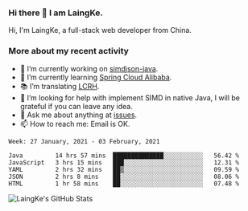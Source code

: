 ### Hi there 👋 I am LaingKe.

Hi, I'm LaingKe, a full-stack web developer from China.

### More about my recent activity

- 🔭 I’m currently working on [simdjson-java](https://github.com/laingke/simdjson-java).
- 🌱 I’m currently learning [Spring Cloud Alibaba](https://github.com/alibaba/spring-cloud-alibaba).
- :books: I’m translating [LCRH](https://github.com/LCTT/LCRH).
- 🤔 I’m looking for help with implement SIMD in native Java, I will be grateful if you can leave any idea.
- 💬 Ask me about anything at [issues](https://github.com/laingke/laingke/issues).
- 📫 How to reach me: Email is OK.

<!--START_SECTION:waka-->
```text
Week: 27 January, 2021 - 03 February, 2021

Java         14 hrs 57 mins  ██████████████░░░░░░░░░░░   56.42 % 
JavaScript   3 hrs 15 mins   ███░░░░░░░░░░░░░░░░░░░░░░   12.31 % 
YAML         2 hrs 32 mins   ██▒░░░░░░░░░░░░░░░░░░░░░░   09.59 % 
JSON         2 hrs 8 mins    ██░░░░░░░░░░░░░░░░░░░░░░░   08.06 % 
HTML         1 hr 58 mins    ██░░░░░░░░░░░░░░░░░░░░░░░   07.48 % 
```
<!--END_SECTION:waka-->

![LaingKe's GitHub Stats](https://github-readme-stats.vercel.app/api?username=laingke&show_icons=true&theme=nightowl&count_private=true)

